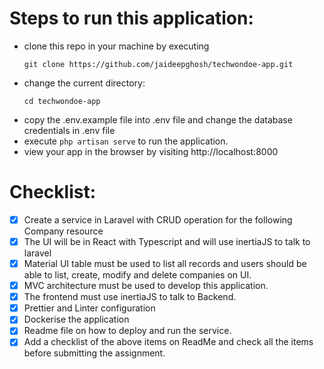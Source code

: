 # Steps to run this application:

-   clone this repo in your machine by executing
    ```
    git clone https://github.com/jaideepghosh/techwondoe-app.git
    ```
-   change the current directory:
    ```
    cd techwondoe-app
    ```
-   copy the .env.example file into .env file and change the database credentials in .env file
-   execute `php artisan serve` to run the application.
-   view your app in the browser by visiting http://localhost:8000

# Checklist:

-   [x] Create a service in Laravel with CRUD operation for the following Company resource
-   [x] The UI will be in React with Typescript and will use inertiaJS to talk to laravel
-   [x] Material UI table must be used to list all records and users should be able to list, create, modify and delete companies on UI.
-   [x] MVC architecture must be used to develop this application.
-   [x] The frontend must use inertiaJS to talk to Backend.
-   [x] Prettier and Linter configuration
-   [x] Dockerise the application
-   [x] Readme file on how to deploy and run the service.
-   [x] Add a checklist of the above items on ReadMe and check all the items before submitting the assignment.
